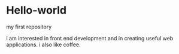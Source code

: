 # Hello-world
my first repository

i am interested in front end development and in creating useful web applications.
i also like coffee.
